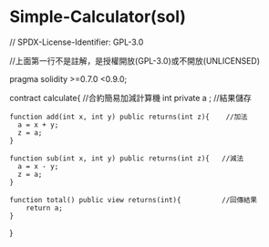 # Simple-Calculator(sol)

// SPDX-License-Identifier: GPL-3.0

//上面第一行不是註解，是授權開放(GPL-3.0)或不開放(UNLICENSED)

pragma solidity >=0.7.0 <0.9.0;

contract calculate{    //合約簡易加減計算機
    int private a ;    //結果儲存

    function add(int x, int y) public returns(int z){    //加法
      a = x + y;
      z = a;
    }
     
    function sub(int x, int y) public returns(int z){   //減法
      a = x - y;
      z = a;
    }
    
    function total() public view returns(int){          //回傳結果 
        return a;
    }
}
